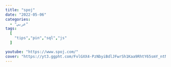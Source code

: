 ```yaml
---
title: "spoj"
date: "2022-05-06"
categories:
  - "عربي"
tags:
  [
    "tips","pin","sql","js"
  ]

youtube: "https://www.spoj.com/"
cover: "https://yt3.ggpht.com/FvlGXX4-PzNbyiBdlJFwrSh1Kaa9RhtY65smY_ntNtcUfKnwIOu9ItnvbWpW30dT-nrBSG7YElU=s48-c-k-c0x00ffffff-no-rj"
---
```

